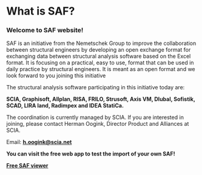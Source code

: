 # What is SAF?

### Welcome to SAF website!

SAF is an initiative from the Nemetschek Group to improve the collaboration between structural engineers by developing an open exchange format for exchanging data between structural analysis software based on the Excel format. It is focusing on a practical, easy to use, format that can be used in daily practice by structural engineers. It is meant as an open format and we look forward to you joining this initiative

The structural analysis software participating in this initiative today are:

**SCIA, Graphisoft, Allplan, RISA, FRILO, Strusoft, Axis VM, Dlubal, Sofistik, SCAD, LIRA land, Radimpex and IDEA StatiCa.**

The coordination is currently managed by SCIA. If you are interested in joining, please contact Herman Oogink, Director Product and Alliances at SCIA.

Email: **h.oogink@scia.net**

**You can visit the free web app to test the import of your own SAF!**

[**Free SAF viewer**](https://autoconverter.structuraltoolkit.com/en-GB/saf-viewer)

